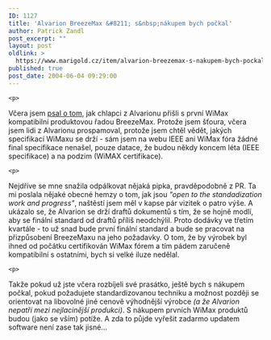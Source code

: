 ```yaml
---
ID: 1127
title: 'Alvarion BreezeMax &#8211; s&nbsp;nákupem bych počkal'
author: Patrick Zandl
post_excerpt: ""
layout: post
oldlink: >
  https://www.marigold.cz/item/alvarion-breezemax-s-nakupem-bych-pockal
published: true
post_date: 2004-06-04 09:29:00
---
```

	<p>
Včera jsem <a href="/?itemid=1121">psal o tom</a>, jak chlapci z Alvarionu přišli s první WiMax kompatibilní produktovou řadou BreezeMax. Protože jsem šťoura, včera jsem lidi z Alvarionu prospamoval, protože jsem chtěl vědět, jakých specifikací WiMaxu se drží - sám jsem na webu IEEE ani WiMax fóra žádné final specifikace nenašel, pouze datace, že budou někdy koncem léta (IEEE specifikace) a na podzim (WiMAX certifikace).</p>

	<p>
Nejdříve se mne snažila odpálkovat nějaká pipka, pravděpodobně z PR. Ta mi poslala nějaké obecné hemzy o tom, jak jsou <i>"open to the standadization work and progress"</i>, naštěstí jsem měl v kapse pár vizitek o patro výše. A ukázalo se, že Alvarion se drží draftů dokumentů s tím, že se hojně modlí, aby se finální standard od draftů příliš neodchýlil. Proto dodávky ve třetím kvartále - to už snad bude první finální standard a bude se pracovat na přizpůsobení BreezeMaxu na jeho požadavky. O tom, že by výrobek byl ihned od počátku certifikován WiMax fórem a tím pádem zaručeně kompatibilní s ostatními, bych si velké iluze nedělal. </p>

	<p>
Takže pokud už jste včera rozbíjeli své prasátko, ještě bych s nákupem počkal, pokud požadujete standardizovanou techniku a možnost později se orientovat na libovolné jiné cenově výhodnější výrobce <i>(a že Alvarion nepatří mezi nejlacinější produkci)</i>. S nákupem prvních WiMax produktů budou (jako se vším) potíže. A zda to půjde vyřešit zadarmo updatem software není zase tak jisné...
</p>
